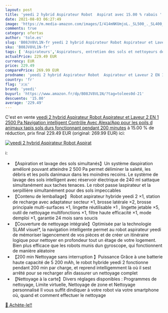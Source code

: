 ```yaml
---
layout: post
title: 'yeedi 2 hybrid Aspirateur Robot  Aspirat avec 15.00 % rabais '
date: 2021-08-03 06:27:49
image: 'https://m.media-amazon.com/images/I/414mNKUmjoL._SL500_._SL400_.jpg'
comments: true
category: ofertas
author: 'tole.es'
slug: 'B08JV8VL1N-fr yeedi 2 hybrid Aspirateur Robot Aspirateur et Laveur 2 EN...'
sku: 'B08JV8VL1N-fr'
tags: [ 'Aspirateurs','Aspirateurs, entretien des sols et nettoyeurs de vitres','Cuisine et Maison','Robots aspirateurs','yeedi', ]
actualPrice: 229.49 EUR
currency: EUR
price: 229.49
comparePrice: 269.99 EUR
prodname: 'yeedi 2 hybrid Aspirateur Robot  Aspirateur et Laveur 2 EN 1  2500 Pa  Navigation intelligent  Contrôle Avec Alexa/App  pour les poils d animaux  tapis  sols durs  fonctionnant pendant 200 minutes'
country: 'fr'
flag: '🇫🇷'
brand: 'yeedi'
buyurl: 'https://www.amazon.fr/dp/B08JV8VL1N/?tag=tolees0d-21'
descuento: '15.00'
average: '229.49'
---
```


C'est en vente [yeedi 2 hybrid Aspirateur Robot  Aspirateur et Laveur 2 EN 1  2500 Pa  Navigation intelligent  Contrôle Avec Alexa/App  pour les poils d animaux  tapis  sols durs  fonctionnant pendant 200 minutes](https://www.amazon.fr/dp/B08JV8VL1N/?tag=tolees0d-21)  à  15.00 % de réduction, prix final  229.49 EUR (original: 269.99 EUR) ici:

[![yeedi 2 hybrid Aspirateur Robot  Aspirat](https://m.media-amazon.com/images/I/414mNKUmjoL._SL500_._SL400_.jpg)](https://www.amazon.fr/dp/B08JV8VL1N/?tag=tolees0d-21)

ℹ️:

- 【Aspiration et lavage des sols simultanés】Un système daspiration amélioré pouvant atteindre 2 500 Pa permet déliminer la saleté, les débris et les poils danimaux dans les moindres recoins. Le système de lavage des sols intelligent avec réservoir électrique de 240 ml sattaque simultanément aux taches tenaces. Le robot passe laspirateur et la serpillière simultanément pour des sols impeccables
- 【Contenu de lemballage】 Robot aspirateur hybride yeedi 2 ×1, station de recharge avec adaptateur secteur ×1, brosse latérale ×2, brosse principale multi-surfaces ×1, lingette réutilisable ×1 , lingette jetable ×5, outil de nettoyage multifonctions ×1, filtre haute efficacité ×1, mode demploi ×1, garantie 24 mois sans soucis
- 【Couverture de nettoyage intégrale】Optimisée par la technologie SLAM visuel*, la navigation intelligente permet au robot aspirateur yeedi de mémoriser lagencement de vos pièces et de créer un itinéraire logique pour nettoyer en profondeur tout un étage de votre logement. Bien plus efficace que les robots munis dun gyroscope, qui fonctionnent de manière aléatoire
- 【200 min Nettoyage sans interruption 】Puissance Grâce à une batterie haute capacité de 5 200 mAh, le robot hybride yeedi 2 fonctionne pendant 200 min par charge, et reprend intelligemment là où il sest arrêté pour se recharger afin dassurer un nettoyage complet
- 【Nettoyage à la carte】Divers réglages disponibles : Programmes de nettoyage, Limite virtuelle, Nettoyage de zone et Nettoyage personnalisé Il vous suffit dindiquer à votre robot via votre smartphone où, quand et comment effectuer le nettoyage

[🛒 Achète-le!!](https://www.amazon.fr/dp/B08JV8VL1N/?tag=tolees0d-21)
